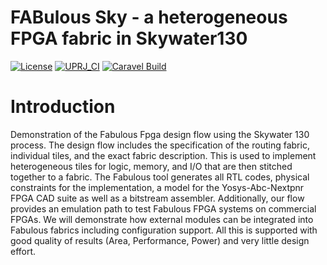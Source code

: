 # FABulous Sky - a heterogeneous FPGA fabric in Skywater130

[![License](https://img.shields.io/badge/License-Apache%202.0-blue.svg)](https://opensource.org/licenses/Apache-2.0) [![UPRJ_CI](https://github.com/efabless/caravel_project_example/actions/workflows/user_project_ci.yml/badge.svg)](https://github.com/efabless/caravel_project_example/actions/workflows/user_project_ci.yml) [![Caravel Build](https://github.com/efabless/caravel_project_example/actions/workflows/caravel_build.yml/badge.svg)](https://github.com/efabless/caravel_project_example/actions/workflows/caravel_build.yml)

# Introduction 
Demonstration of the Fabulous Fpga design flow using the Skywater 130 process. 
The design flow includes the specification of the routing fabric, individual tiles, and the exact fabric description. This is used to implement heterogeneous tiles for logic, memory, and I/O that are then stitched together to a fabric. 
The Fabulous tool generates all RTL codes, physical constraints for the implementation, a model for the Yosys-Abc-Nextpnr FPGA CAD suite as well as a bitstream assembler. Additionally, our flow provides an emulation path to test Fabulous FPGA systems on commercial FPGAs. 
We will demonstrate how external modules can be integrated into Fabulous fabrics including configuration support. All this is supported with good quality of results (Area, Performance, Power) and very little design effort.
